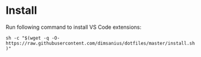 # Install
Run following command to install VS Code extensions:

```sh -c "$(wget -q -O- https://raw.githubusercontent.com/dimsanius/dotfiles/master/install.sh)"```
